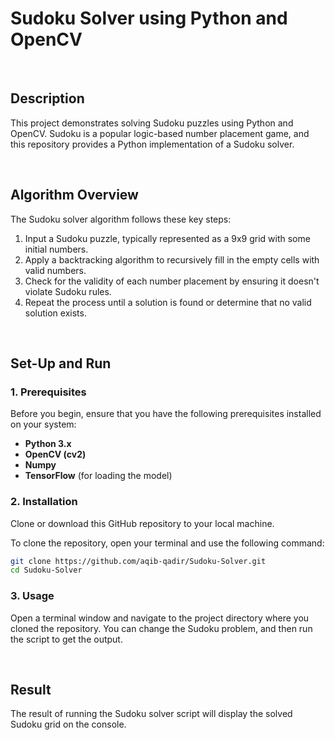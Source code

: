 # Sudoku Solver using Python and OpenCV

<br/>

## Description
This project demonstrates solving Sudoku puzzles using Python and OpenCV. Sudoku is a popular logic-based number placement game, and this repository provides a Python implementation of a Sudoku solver.

<br/>

## Algorithm Overview
The Sudoku solver algorithm follows these key steps:

1. Input a Sudoku puzzle, typically represented as a 9x9 grid with some initial numbers.
2. Apply a backtracking algorithm to recursively fill in the empty cells with valid numbers.
3. Check for the validity of each number placement by ensuring it doesn't violate Sudoku rules.
4. Repeat the process until a solution is found or determine that no valid solution exists.

<br/>

## Set-Up and Run
### 1. Prerequisites
Before you begin, ensure that you have the following prerequisites installed on your system:

- **Python 3.x**
- **OpenCV (cv2)**
- **Numpy**
- **TensorFlow** (for loading the model)

### 2. Installation
Clone or download this GitHub repository to your local machine.

To clone the repository, open your terminal and use the following command:
   ```bash
   git clone https://github.com/aqib-qadir/Sudoku-Solver.git
   cd Sudoku-Solver
   ```

### 3. Usage
Open a terminal window and navigate to the project directory where you cloned the repository. You can change the Sudoku problem, and then run the script to get the output. 

<br/>

## Result
The result of running the Sudoku solver script will display the solved Sudoku grid on the console. 
